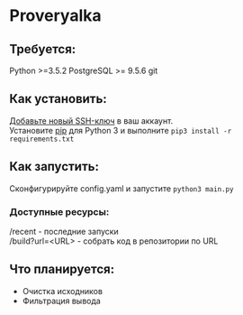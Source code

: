 # Proveryalka 

## Требуется:
Python >=3.5.2
PostgreSQL >= 9.5.6
git

## Как установить:
[Добавьте новый SSH-ключ](https://help.github.com/articles/connecting-to-github-with-ssh/) в ваш аккаунт.  
Установите [pip](https://pip.pypa.io/en/stable/installing/) для Python 3 и выполните `pip3 install -r requirements.txt`

## Как запустить:
Сконфигурируйте config.yaml и запустите `python3 main.py`

### Доступные ресурсы:
/recent - последние запуски  
/build?url=\<URL\> - собрать код в репозитории по URL

## Что планируется:
* Очистка исходников
* Фильтрация вывода
